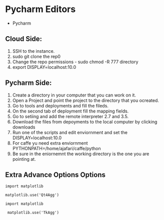 # Pycharm Editors

* Pycharm


## Cloud Side:
1. SSH to the instance.
2. sudo git clone the rep0
3. Change the repo permissions - sudo chmod -R 777 directory
4. export DISPLAY=localhost:10.0

## Pycharm Side:
1. Create a directory in your computer that you can work on it.
2. Open a Project and point the project to the directory that you ocreated.
3. Go to tools and deployments and fill the fileds.
4. On the second tab of deployment fill the mapping fields.
5. Go to setiing and add the remote interpreter 2.7 and 3.5.
6. Download the files from depoyments to the local computer by clicking downloads
8. Run one of the scripts and edit enviornment and set the DISPLAY=localhost:10.0
9. For caffe yu need extra enviornment PYTHONPATH=/home/ajafari/caffe/python
10. Be sure in the eniornemnt the working directory is the one you are pointing at.

## Extra Advance Options Options
```
import matplotlib
```
```
matplotlib.use('Qt4Agg')
```
```
import matplotlib
```
```
 matplotlib.use('TkAgg')
 ```

